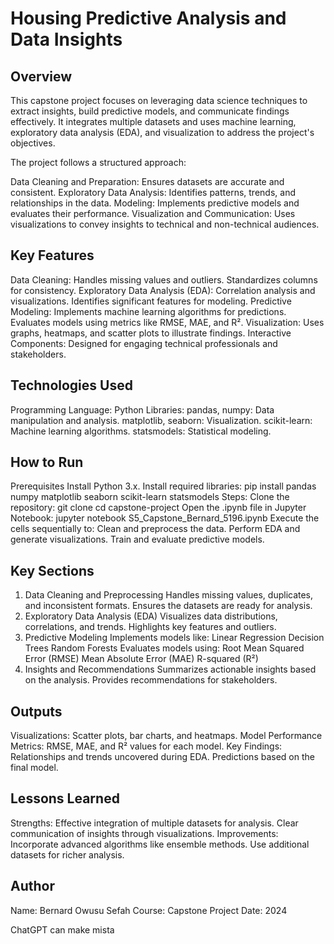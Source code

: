 # Housing Predictive Analysis and Data Insights

## Overview

This capstone project focuses on leveraging data science techniques to extract insights, build predictive models, and communicate findings effectively. 
It integrates multiple datasets and uses machine learning, exploratory data analysis (EDA), and visualization to address the project's objectives.

The project follows a structured approach:

Data Cleaning and Preparation: Ensures datasets are accurate and consistent.
Exploratory Data Analysis: Identifies patterns, trends, and relationships in the data.
Modeling: Implements predictive models and evaluates their performance.
Visualization and Communication: Uses visualizations to convey insights to technical and non-technical audiences.

## Key Features
Data Cleaning:
Handles missing values and outliers.
Standardizes columns for consistency.
Exploratory Data Analysis (EDA):
Correlation analysis and visualizations.
Identifies significant features for modeling.
Predictive Modeling:
Implements machine learning algorithms for predictions.
Evaluates models using metrics like RMSE, MAE, and R².
Visualization:
Uses graphs, heatmaps, and scatter plots to illustrate findings.
Interactive Components:
Designed for engaging technical professionals and stakeholders.

## Technologies Used
Programming Language: Python
Libraries:
pandas, numpy: Data manipulation and analysis.
matplotlib, seaborn: Visualization.
scikit-learn: Machine learning algorithms.
statsmodels: Statistical modeling.

## How to Run
Prerequisites
Install Python 3.x.
Install required libraries:
pip install pandas numpy matplotlib seaborn scikit-learn statsmodels
Steps:
Clone the repository:
git clone <repository-url>
cd capstone-project
Open the .ipynb file in Jupyter Notebook:
jupyter notebook S5_Capstone_Bernard_5196.ipynb
Execute the cells sequentially to:
Clean and preprocess the data.
Perform EDA and generate visualizations.
Train and evaluate predictive models.

## Key Sections
1. Data Cleaning and Preprocessing
Handles missing values, duplicates, and inconsistent formats.
Ensures the datasets are ready for analysis.
2. Exploratory Data Analysis (EDA)
Visualizes data distributions, correlations, and trends.
Highlights key features and outliers.
3. Predictive Modeling
Implements models like:
Linear Regression
Decision Trees
Random Forests
Evaluates models using:
Root Mean Squared Error (RMSE)
Mean Absolute Error (MAE)
R-squared (R²)
4. Insights and Recommendations
Summarizes actionable insights based on the analysis.
Provides recommendations for stakeholders.

## Outputs
Visualizations:
Scatter plots, bar charts, and heatmaps.
Model Performance Metrics:
RMSE, MAE, and R² values for each model.
Key Findings:
Relationships and trends uncovered during EDA.
Predictions based on the final model.

## Lessons Learned
Strengths:
Effective integration of multiple datasets for analysis.
Clear communication of insights through visualizations.
Improvements:
Incorporate advanced algorithms like ensemble methods.
Use additional datasets for richer analysis.

## Author
Name: Bernard Owusu Sefah
Course: Capstone Project
Date: 2024












ChatGPT can make mista
